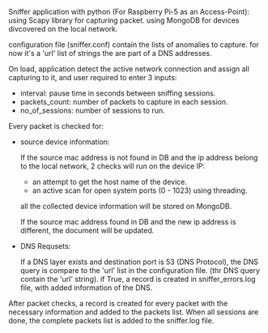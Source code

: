 Sniffer application with python (For Raspberry Pi-5 as an Access-Point):
using Scapy library for capturing packet.
using MongoDB for devices divcovered on the local network.

configuration file (sniffer.conf) contain the lists of anomalies to capture.
for now it's a 'url' list of strings the are part of a DNS addresses.

On load, application detect the active network connection and assign all capturing to it,
and user required to enter 3 inputs:
  * interval: pause time in seconds between sniffing sessions.
  * packets_count: number of packets to capture in each session.
  * no_of_sessions: number of sessions to run.

Every packet is checked for:

* source device information: 

  If the source mac address is not found in DB and the ip address belong to the local network,
  2 checks will run on the device IP:
  * an attempt to get the host name of the device.
  * an active scan for open system ports (0 - 1023) using threading.
  
  all the collected device information will be stored on MongoDB.

  If the source mac address found in DB and the new ip address is different, the document will be updated.
  
* DNS Requsets:  

  If a DNS layer exists and destination port is 53 (DNS Protocol),
  the DNS query is compare to the 'url' list in the configuration file. (thr DNS query contain the 'url' string).
  if True, a record is created in sniffer_errors.log file, with added information of the DNS. 

After packet checks, a record is created for every packet with the necessary information and added to the packets list.
When all sessions are done, the complete packets list is added to the sniffer.log file.